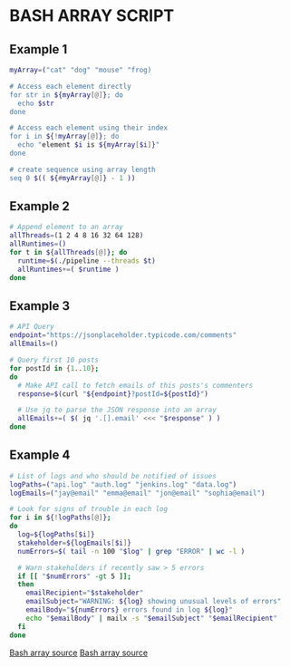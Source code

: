 BASH ARRAY SCRIPT
=================

Example 1
---------

```bash
myArray=("cat" "dog" "mouse" "frog)

# Access each element directly
for str in ${myArray[@]}; do
  echo $str
done

# Access each element using their index
for i in ${!myArray[@]}; do
  echo "element $i is ${myArray[$i]}"
done

# create sequence using array length
seq 0 $(( ${#myArray[@]} - 1 ))
```

Example 2
---------

```bash
# Append element to an array
allThreads=(1 2 4 8 16 32 64 128)
allRuntimes=()
for t in ${allThreads[@]}; do
  runtime=$(./pipeline --threads $t)
  allRuntimes+=( $runtime )
done
```

Example 3
---------
```bash
# API Query
endpoint="https://jsonplaceholder.typicode.com/comments"
allEmails=()

# Query first 10 posts
for postId in {1..10};
do
  # Make API call to fetch emails of this posts's commenters
  response=$(curl "${endpoint}?postId=${postId}")

  # Use jq to parse the JSON response into an array
  allEmails+=( $( jq '.[].email' <<< "$response" ) )
done
```

Example 4
---------

```bash
# List of logs and who should be notified of issues
logPaths=("api.log" "auth.log" "jenkins.log" "data.log")
logEmails=("jay@email" "emma@email" "jon@email" "sophia@email")

# Look for signs of trouble in each log
for i in ${!logPaths[@]};
do
  log=${logPaths[$i]}
  stakeholder=${logEmails[$i]}
  numErrors=$( tail -n 100 "$log" | grep "ERROR" | wc -l )

  # Warn stakeholders if recently saw > 5 errors
  if [[ "$numErrors" -gt 5 ]];
  then
    emailRecipient="$stakeholder"
    emailSubject="WARNING: ${log} showing unusual levels of errors"
    emailBody="${numErrors} errors found in log ${log}"
    echo "$emailBody" | mailx -s "$emailSubject" "$emailRecipient"
  fi
done
```
[Bash array source](https://opensource.com/article/18/5/you-dont-know-bash-intro-bash-arrays)
[Bash array source](https://www.freecodecamp.org/news/bash-array-how-to-declare-an-array-of-strings-in-a-bash-script/)

